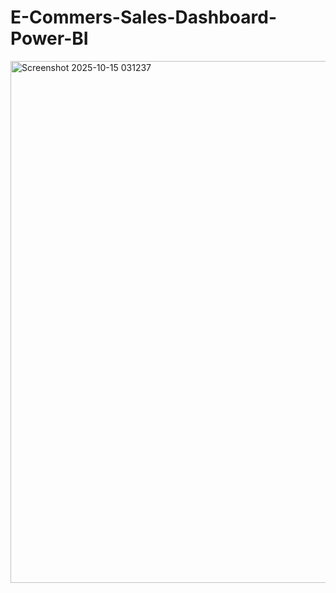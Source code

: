 # E-Commers-Sales-Dashboard-Power-BI


<img width="1487" height="835" alt="Screenshot 2025-10-15 031237" src="https://github.com/user-attachments/assets/5e636bf5-c269-4943-865a-d949eaddbc6a" />
